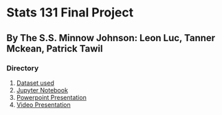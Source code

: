# Stats 131 Final Project
## By The S.S. Minnow Johnson: Leon Luc, Tanner Mckean, Patrick Tawil 

### Directory

1) [Dataset used](https://github.com/lluc507/Stats131Project/blob/master/Datasets/Video_Games_Sales.csv)
2) [Jupyter Notebook](https://github.com/lluc507/Stats131Project/blob/master/Final%20Project.ipynb)
3) [Powerpoint Presentation](https://github.com/lluc507/Stats131Project/blob/master/Stats%20131%20Final%20Project%20Slides.pptx)
4) [Video Presentation](https://drive.google.com/file/d/1DzPtnwX1ROrvN7vHd4i5h2QSsOE-bEvD/view)
